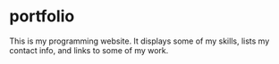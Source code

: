 # portfolio

This is my programming website. It displays some of my skills, lists my contact info, and links to some of my work.
